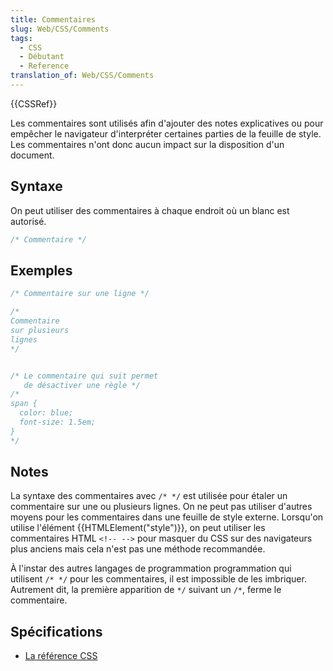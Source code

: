 ```yaml
---
title: Commentaires
slug: Web/CSS/Comments
tags:
  - CSS
  - Débutant
  - Reference
translation_of: Web/CSS/Comments
---
```


{{CSSRef}}

Les commentaires sont utilisés afin d'ajouter des notes explicatives ou pour empêcher le navigateur d'interpréter certaines parties de la feuille de style. Les commentaires n'ont donc aucun impact sur la disposition d'un document.

## Syntaxe

On peut utiliser des commentaires à chaque endroit où un blanc est autorisé.

```css
/* Commentaire */
```

## Exemples

```css
/* Commentaire sur une ligne */

/*
Commentaire
sur plusieurs
lignes
*/


/* Le commentaire qui suit permet
   de désactiver une règle */
/*
span {
  color: blue;
  font-size: 1.5em;
}
*/
```

## Notes

La syntaxe des commentaires avec `/* */` est utilisée pour étaler un commentaire sur une ou plusieurs lignes. On ne peut pas utiliser d'autres moyens pour les commentaires dans une feuille de style externe. Lorsqu'on utilise l'élément {{HTMLElement("style")}}, on peut utiliser les commentaires HTML `<!-- -->` pour masquer du CSS sur des navigateurs plus anciens mais cela n'est pas une méthode recommandée.

À l'instar des autres langages de programmation programmation qui utilisent `/* */` pour les commentaires, il est impossible de les imbriquer. Autrement dit, la première apparition de `*/` suivant un `/*`, ferme le commentaire.

## Spécifications

- [La référence CSS](/fr/docs/Web/CSS/Reference)
